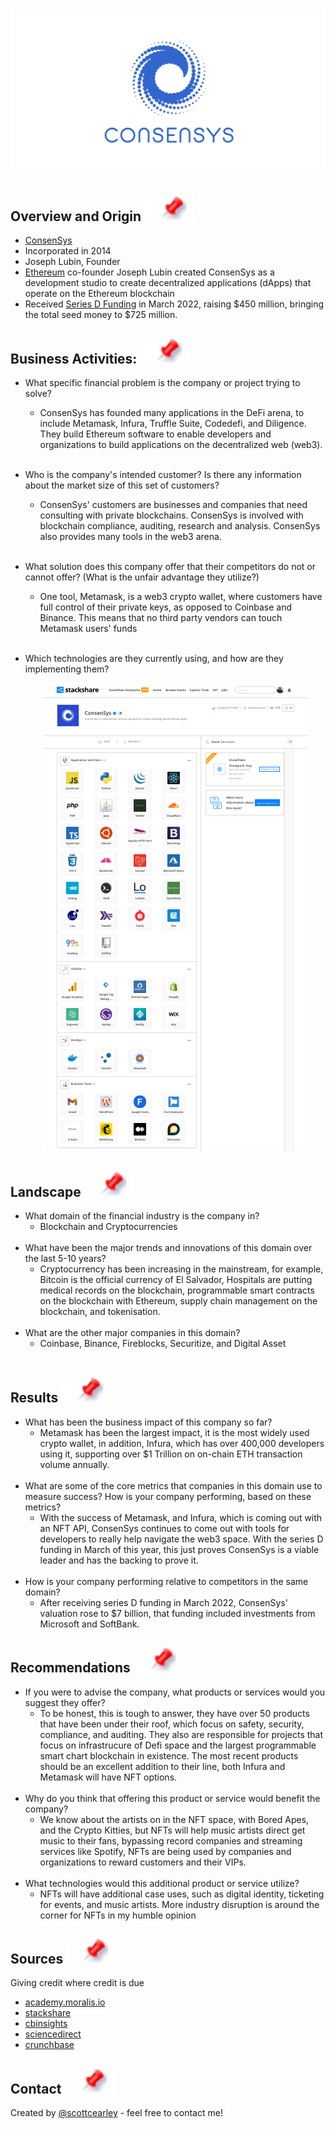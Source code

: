 <h1 align="center">

  ![Consensys](./images/BW_ConsenSys_Logo.jpeg)
  
</h1>

## Overview and Origin [![](./images/pin.svg)](#overview)

* [ConsenSys](https://www.consensys.net)
* Incorporated in 2014
* Joseph Lubin, Founder
* [Ethereum](https://ethereum.org) co-founder Joseph Lubin created ConsenSys as a development studio to create decentralized applications (dApps) that operate on the Ethereum blockchain
* Received [Series D Funding](https://www.crunchbase.com/funding_round/consensus-systems-series-d--527fba17) in March 2022, raising $450 million, bringing the total seed money to $725 million.

## Business Activities: [![](./images/pin.svg)](#business-activities)

* What specific financial problem is the company or project trying to solve?
  * ConsenSys has founded many applications in the DeFi arena, to include Metamask, Infura, Truffle Suite, Codedefi, and Diligence. They build Ethereum software to enable developers and organizations to build applications on the decentralized web (web3).
 <br></br>

* Who is the company's intended customer? Is there any information about the market size of this set of customers?
  * ConsenSys' customers are businesses and companies that need consulting with private blockchains.  ConsenSys is involved with blockchain compliance, auditing, research and analysis. ConsenSys also provides many tools in the web3 arena.
<br></br>
* What solution does this company offer that their competitors do not or cannot offer? (What is the unfair advantage they utilize?)
  * One tool, Metamask, is a web3 crypto wallet, where customers have full control of their private keys, as opposed to Coinbase and Binance.  This means that no third party vendors can touch Metamask users' funds
  <br></br>
* Which technologies are they currently using, and how are they implementing them? 
  <p align="center">
    <img src="./images/consensys_stackshare.png">
  </p>
   

## Landscape [![](./images/pin.svg)](#overview)

* What domain of the financial industry is the company in?
  * Blockchain and Cryptocurrencies
  <br></br>
* What have been the major trends and innovations of this domain over the last 5-10 years?
  * Cryptocurrency has been increasing in the mainstream, for example, Bitcoin is the official currency of El Salvador, Hospitals are putting medical records on the blockchain, programmable smart contracts on the blockchain with Ethereum, supply chain management on the blockchain, and tokenisation. 
  <br></br>
* What are the other major companies in this domain?
  * Coinbase, Binance, Fireblocks, Securitize, and Digital Asset
  <br></br>

## Results [![](./images/pin.svg)](#overview)

* What has been the business impact of this company so far?
  * Metamask has been the largest impact, it is the most widely used crypto wallet, in addition, Infura, which has over 400,000 developers using it, supporting over $1 Trillion on on-chain ETH transaction volume annually.
  <br></br>
* What are some of the core metrics that companies in this domain use to measure success? How is your company performing, based on these metrics?
  * With the success of Metamask, and Infura, which is coming out with an NFT API, ConsenSys continues to come out with tools for developers to really help navigate the web3 space.  With the series D funding in March of this year, this just proves ConsenSys is a viable leader and has the backing to prove it.
  <br></br>  
* How is your company performing relative to competitors in the same domain?
  * After receiving series D funding in March 2022, ConsenSys' valuation rose to $7 billion, that funding included investments from Microsoft and SoftBank.

## Recommendations [![](./images/pin.svg)](#overview)

* If you were to advise the company, what products or services would you suggest they offer? 
  * To be honest, this is tough to answer, they have over 50 products that have been under their roof, which focus on safety, security, compliance, and auditing.  They also are responsible for projects that focus on infrastrucure of Defi space and the largest programmable smart chart blockchain in existence.  The most recent products should be an excellent addition to their line, both Infura and Metamask will have NFT options. 
  <br></br>   
* Why do you think that offering this product or service would benefit the company?
  * We know about the artists on in the NFT space, with Bored Apes, and the Crypto Kitties, but NFTs will help music artists direct get music to their fans, bypassing record companies and streaming services like Spotify, NFTs are being used by companies and organizations to reward customers and their VIPs.
   <br></br>  
* What technologies would this additional product or service utilize?
    * NFTs will have additional case uses, such as digital identity, ticketing for events, and music artists.  More industry disruption is around the corner for NFTs in my humble opinion


## Sources [![](./images/pin.svg)](#overview)
Giving credit where credit is due
- [academy.moralis.io](https://academy.moralis.io/blog/what-is-consensys-the-ultimate-guide)
- [stackshare](https://stackshare.io/companies/consensys)
- [cbinsights](https://www.cbinsights.com/company/consensys/alternatives-competitors)
- [sciencedirect](https://www.sciencedirect.com/science/article/abs/pii/S0048733319301842)
- [crunchbase](https://www.crunchbase.com/funding_round/consensus-systems-series-d--527fba17)



## Contact [![](./images/pin.svg)](#overview)
Created by [@scottcearley](mailto:scott@l8nitelabs.com) - feel free to contact me!
